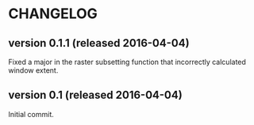 # CHANGELOG

## version 0.1.1 (released 2016-04-04)
Fixed a major in the raster subsetting function that incorrectly calculated window extent.

## version 0.1 (released 2016-04-04)
Initial commit.
